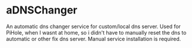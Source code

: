 # aDNSChanger
An automatic dns changer service for custom/local dns server. Used for PiHole, when I wasnt at home, so i didn't have to manually reset the dns to automatic or other fix dns server. Manual service installation is required.
